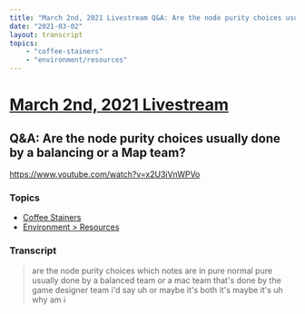 ```yaml
---
title: "March 2nd, 2021 Livestream Q&A: Are the node purity choices usually done by a balancing or a Map team?"
date: "2021-03-02"
layout: transcript
topics:
    - "coffee-stainers"
    - "environment/resources"
---
```

# [March 2nd, 2021 Livestream](../2021-03-02.md)
## Q&A: Are the node purity choices usually done by a balancing or a Map team?
https://www.youtube.com/watch?v=x2U3iVnWPVo

### Topics
* [Coffee Stainers](../topics/coffee-stainers.md)
* [Environment > Resources](../topics/environment/resources.md)

### Transcript

> are the node purity choices which notes are in pure normal pure usually done by a balanced team or a mac team that's done by the game designer team i'd say uh or maybe it's both it's maybe it's uh why am i
